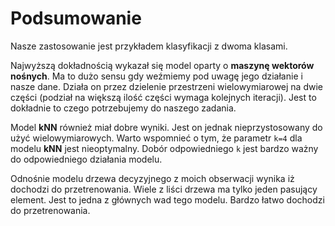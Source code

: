 # Podsumowanie

Nasze zastosowanie jest przykładem klasyfikacji z dwoma klasami.

Najwyższą dokładnością wykazał się model oparty o **maszynę wektorów nośnych**.
Ma to dużo sensu gdy weźmiemy pod uwagę jego działanie i nasze dane.
Działa on przez dzielenie przestrzeni wielowymiarowej na dwie części (podział na większą ilość części wymaga kolejnych iteracji).
Jest to dokładnie to czego potrzebujemy do naszego zadania.

Model **kNN** również miał dobre wyniki. Jest on jednak nieprzystosowany do użyć wielowymiarowych.
Warto wspomnieć o tym, że parametr `k=4` dla modelu **kNN** jest nieoptymalny.
Dobór odpowiedniego `k` jest bardzo ważny do odpowiedniego działania modelu.

Odnośnie modelu drzewa decyzyjnego z moich obserwacji wynika iż dochodzi do przetrenowania.
Wiele z liści drzewa ma tylko jeden pasujący element. Jest to jedna z głównych wad tego modelu.
Bardzo łatwo dochodzi do przetrenowania.
